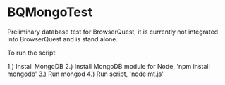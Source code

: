 BQMongoTest
===========

Preliminary database test for BrowserQuest, it is currently not integrated into BrowserQuest and is stand alone.

To run the script:

1.) Install MongoDB
2.) Install MongoDB module for Node, 'npm install mongodb'
3.) Run mongod
4.) Run script, 'node mt.js'